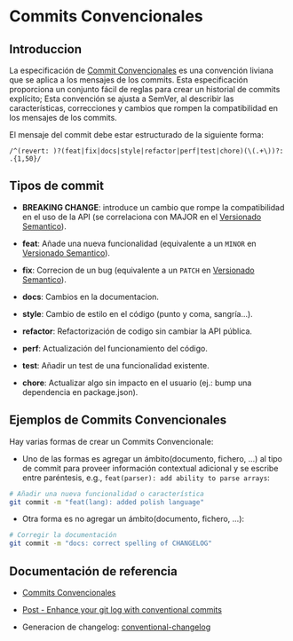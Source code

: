 # Commits Convencionales
## Introduccion
La especificación de [Commit Convencionales](https://www.conventionalcommits.org/es/v1.0.0-beta.3/) es una convención liviana que se aplica a los mensajes de los commits. Esta especificación proporciona un conjunto fácil de reglas para crear un historial de commits explícito; Esta convención se ajusta a SemVer, al describir las características, correcciones y cambios que rompen la compatibilidad en los mensajes de los commits.

El mensaje del commit debe estar estructurado de la siguiente forma:
```
/^(revert: )?(feat|fix|docs|style|refactor|perf|test|chore)(\(.+\))?: .{1,50}/
```

## Tipos de commit
- **BREAKING CHANGE**: introduce un cambio que rompe la compatibilidad en el uso de la API (se correlaciona con MAJOR en el [Versionado Semantico](https://semver.org/)).

- **feat**: Añade una nueva funcionalidad (equivalente a un `MINOR` en [Versionado Semantico](https://semver.org/)).

- **fix**: Correcion de un bug (equivalente a un `PATCH` en [Versionado Semantico](https://semver.org/)).

- **docs**: Cambios en la documentacion.

- **style**: Cambio de estilo en el código (punto y coma, sangría...).

- **refactor**: Refactorización de codigo sin cambiar la API pública.

- **perf**: Actualización del funcionamiento del código.

- **test**: Añadir un test de una funcionalidad existente.

- **chore**: Actualizar algo sin impacto en el usuario (ej.: bump una dependencia en package.json).

## Ejemplos de Commits Convencionales
Hay varias formas de crear un Commits Convencionale:

- Uno de las formas es agregar un ámbito(documento, fichero, ...) al tipo de commit para proveer información contextual adicional y se escribe entre paréntesis, e.g., `feat(parser): add ability to parse arrays`:
```sh
# Añadir una nueva funcionalidad o característica
git commit -m "feat(lang): added polish language"
```

- Otra forma es no agregar un ámbito(documento, fichero, ...):
```sh
# Corregir la documentación
git commit -m "docs: correct spelling of CHANGELOG"
```

## Documentación de referencia

- [Commits Convencionales](https://www.conventionalcommits.org/es/v1.0.0-beta.3/)

- [Post - Enhance your git log with conventional commits](https://dev.to/maxpou/enhance-your-git-log-with-conventional-commits-3ea4)

- Generacion de changelog: [conventional-changelog](https://github.com/conventional-changelog/conventional-changelog/tree/master/packages/conventional-changelog-cli)
